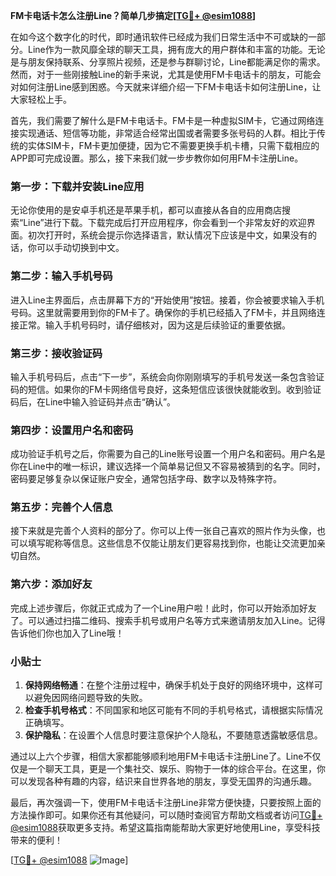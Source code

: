 **FM卡电话卡怎么注册Line？简单几步搞定[[TG💪+ @esim1088](https://t.me/s/esim1088)]**

在如今这个数字化的时代，即时通讯软件已经成为我们日常生活中不可或缺的一部分。Line作为一款风靡全球的聊天工具，拥有庞大的用户群体和丰富的功能。无论是与朋友保持联系、分享照片视频，还是参与群聊讨论，Line都能满足你的需求。然而，对于一些刚接触Line的新手来说，尤其是使用FM卡电话卡的朋友，可能会对如何注册Line感到困惑。今天就来详细介绍一下FM卡电话卡如何注册Line，让大家轻松上手。

首先，我们需要了解什么是FM卡电话卡。FM卡是一种虚拟SIM卡，它通过网络连接实现通话、短信等功能，非常适合经常出国或者需要多张号码的人群。相比于传统的实体SIM卡，FM卡更加便捷，因为它不需要更换手机卡槽，只需下载相应的APP即可完成设置。那么，接下来我们就一步步教你如何用FM卡注册Line。

### 第一步：下载并安装Line应用

无论你使用的是安卓手机还是苹果手机，都可以直接从各自的应用商店搜索“Line”进行下载。下载完成后打开应用程序，你会看到一个非常友好的欢迎界面。初次打开时，系统会提示你选择语言，默认情况下应该是中文，如果没有的话，你可以手动切换到中文。

### 第二步：输入手机号码

进入Line主界面后，点击屏幕下方的“开始使用”按钮。接着，你会被要求输入手机号码。这里就需要用到你的FM卡了。确保你的手机已经插入了FM卡，并且网络连接正常。输入手机号码时，请仔细核对，因为这是后续验证的重要依据。

### 第三步：接收验证码

输入手机号码后，点击“下一步”，系统会向你刚刚填写的手机号发送一条包含验证码的短信。如果你的FM卡网络信号良好，这条短信应该很快就能收到。收到验证码后，在Line中输入验证码并点击“确认”。

### 第四步：设置用户名和密码

成功验证手机号之后，你需要为自己的Line账号设置一个用户名和密码。用户名是你在Line中的唯一标识，建议选择一个简单易记但又不容易被猜到的名字。同时，密码要足够复杂以保证账户安全，通常包括字母、数字以及特殊字符。

### 第五步：完善个人信息

接下来就是完善个人资料的部分了。你可以上传一张自己喜欢的照片作为头像，也可以填写昵称等信息。这些信息不仅能让朋友们更容易找到你，也能让交流更加亲切自然。

### 第六步：添加好友

完成上述步骤后，你就正式成为了一个Line用户啦！此时，你可以开始添加好友了。可以通过扫描二维码、搜索手机号或用户名等方式来邀请朋友加入Line。记得告诉他们你也加入了Line哦！

### 小贴士

1. **保持网络畅通**：在整个注册过程中，确保手机处于良好的网络环境中，这样可以避免因网络问题导致的失败。
2. **检查手机号格式**：不同国家和地区可能有不同的手机号格式，请根据实际情况正确填写。
3. **保护隐私**：在设置个人信息时要注意保护个人隐私，不要随意透露敏感信息。

通过以上六个步骤，相信大家都能够顺利地用FM卡电话卡注册Line了。Line不仅仅是一个聊天工具，更是一个集社交、娱乐、购物于一体的综合平台。在这里，你可以发现各种有趣的内容，结识来自世界各地的朋友，享受无国界的沟通乐趣。

最后，再次强调一下，使用FM卡电话卡注册Line非常方便快捷，只要按照上面的方法操作即可。如果你还有其他疑问，可以随时查阅官方帮助文档或者访问[TG💪+ @esim1088](https://t.me/s/esim1088)获取更多支持。希望这篇指南能帮助大家更好地使用Line，享受科技带来的便利！

[[TG💪+ @esim1088](https://t.me/s/esim1088) ![Image](https://i.postimg.cc/4NQfJmqS/Snipaste-2025-05-13-00-14-12.png)]